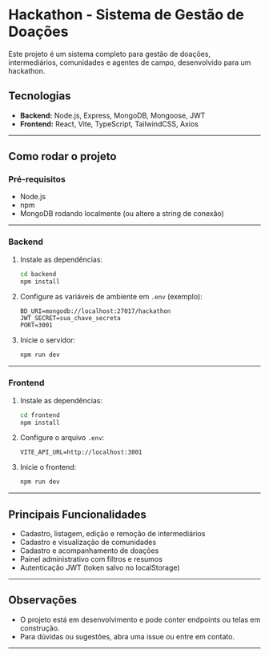 # Hackathon - Sistema de Gestão de Doações

Este projeto é um sistema completo para gestão de doações, intermediários, comunidades e agentes de campo, desenvolvido para um hackathon.

## Tecnologias

- **Backend:** Node.js, Express, MongoDB, Mongoose, JWT
- **Frontend:** React, Vite, TypeScript, TailwindCSS, Axios

---

## Como rodar o projeto

### Pré-requisitos

- Node.js 
- npm
- MongoDB rodando localmente (ou altere a string de conexão)

---

### Backend

1. Instale as dependências:
    ```sh
    cd backend
    npm install
    ```

2. Configure as variáveis de ambiente em `.env` (exemplo):
    ```
    BD_URI=mongodb://localhost:27017/hackathon
    JWT_SECRET=sua_chave_secreta
    PORT=3001
    ```

3. Inicie o servidor:
    ```sh
    npm run dev
    ```

---

### Frontend

1. Instale as dependências:
    ```sh
    cd frontend
    npm install
    ```

2. Configure o arquivo `.env`:
    ```
    VITE_API_URL=http://localhost:3001
    ```

3. Inicie o frontend:
    ```sh
    npm run dev
    ```

---

## Principais Funcionalidades

- Cadastro, listagem, edição e remoção de intermediários
- Cadastro e visualização de comunidades
- Cadastro e acompanhamento de doações
- Painel administrativo com filtros e resumos
- Autenticação JWT (token salvo no localStorage)

---

## Observações

- O projeto está em desenvolvimento e pode conter endpoints ou telas em construção.
- Para dúvidas ou sugestões, abra uma issue ou entre em contato.

---
